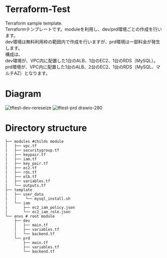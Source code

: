 # Terraform-Test
Terraform sample template.  
Terraformテンプレートです。moduleを利用し、dev/prd環境ごとの作成を行います。  
dev環境は無料利用枠の範囲内で作成を行いますが、prd環境は一部料金が発生します。  
構成は、  
dev環境が、VPC内に配置した1台のALB、1台のEC2、1台のRDS（MySQL）。  
prd環境が、VPC内に配置した1台のALB、2台のEC2、1台のRDS（MySQL、マルチAZ）となります。
# Diagram
![tftest-dev-rereseize](https://user-images.githubusercontent.com/91016271/154847962-c7b62707-2689-4290-8ba9-8c6c721ae445.png)
![tftest-prd drawio-280](https://user-images.githubusercontent.com/91016271/154848117-587eea57-c44c-496f-b6f7-d4ab3223eefc.png)

# Directory structure

```
├── modules #childs module
│   ├── vpc.tf
|   ├── securitygroup.tf
|   ├── keypair.tf 
|   ├── iam.tf
|   ├── key_pair.tf
|   ├── ec2.tf
|   ├── rds.tf
|   ├── elb.tf
|   ├── variables.tf
|   └── outputs.tf 
├── template 
|   ├── user_data
|   |    └── mysql_install.sh
|   └── iam
|       ├── ec2_iam_policy.json
|       └── ec2_iam_role.json
└── envs # root module
    ├── dev
    │   ├── main.tf
    │   ├── variables.tf
    |   └── backend.tf
    └── prd
        ├── main.tf
        ├── variables.tf
        └── backend.tf   
```
